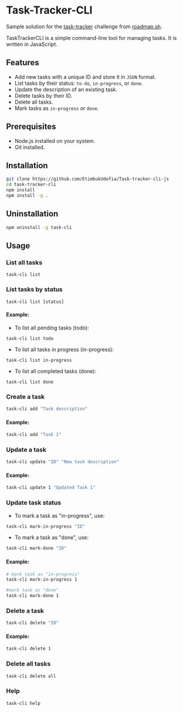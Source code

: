 # Task-Tracker-CLI

Sample solution for the [task-tracker](https://roadmap.sh/projects/task-tracker) challenge from [roadmap.sh](https://roadmap.sh/).

TaskTrackerCLI is a simple command-line tool for managing tasks. It is written in JavaScript.

## Features

- Add new tasks with a unique ID and store it in `JSON` format.
- List tasks by their status: `to-do`, `in-progress`, or `done`.
- Update the description of an existing task.
- Delete tasks by their ID.
- Delete all tasks.
- Mark tasks as `in-progress` or `done`.

## Prerequisites

- Node.js installed on your system.
- Git installed.

## Installation

```bash
git clone https://github.com/EtimbukUdofia/Task-tracker-cli-js
cd task-tracker-cli
npm install
npm install -g .
```

## Uninstallation
```bash
npm uninstall -g task-cli
```

## Usage

### List all tasks

```
task-cli list
```

### List tasks by status
```
task-cli list [status]
```

#### Example:

- To list all pending tasks (todo):
```
task-cli list todo
```

- To list all tasks in progress (in-progress):
```
task-cli list in-progress
```

- To list all completed tasks (done):
```
task-cli list done
```

### Create a task

```bash
task-cli add "Task description"
```
#### Example:

```bash
task-cli add "Task 1"
```


### Update a task

```bash
task-cli update "ID" "New task description"
```
#### Example:

```bash
task-cli update 1 "Updated Task 1"
```

### Update task status
- To mark a task as "in-progress", use:

```bash
task-cli mark-in-progress "ID"
```

- To mark a task as "done", use:
```bash
task-cli mark-done "ID"
```

#### Example:
```bash
# mark task as "in-progress"
task-cli mark-in-progress 1

#mark task as "done"
task-cli mark-done 1
```

### Delete a task

```bash
task-cli delete "ID"
```
#### Example:
```bash
task-cli delete 1
```

### Delete all tasks
```bash
task-cli delete all
```

### Help
```bash
task-cli help
```